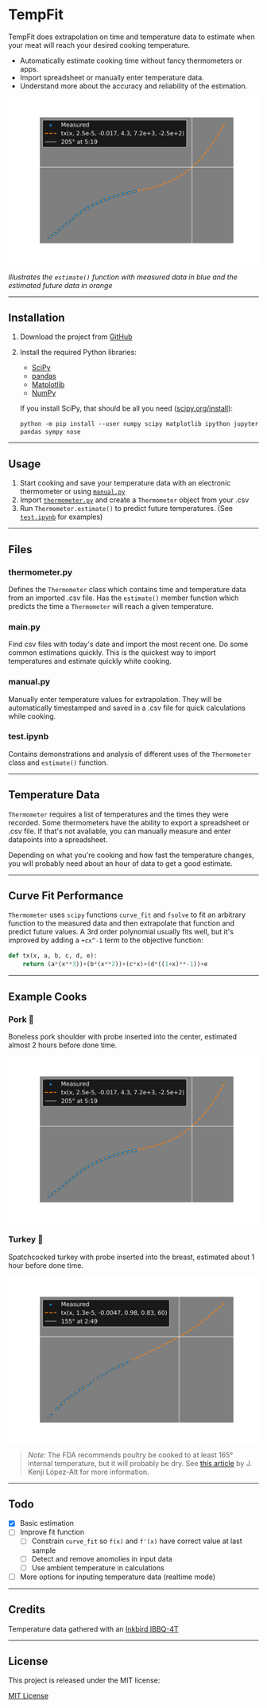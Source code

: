 # TempFit

TempFit does extrapolation on time and temperature data to estimate when your meat will reach your desired cooking temperature.

* Automatically estimate cooking time without fancy thermometers or apps.
* Import spreadsheet or manually enter temperature data.
* Understand more about the accuracy and reliability of the estimation.

<p align='center'><picture>
  <source media="(prefers-color-scheme: light)" srcset="plots/pork_light.svg">
  <img alt="Graph of temperature data and prediction" src="plots/pork_dark.svg">
</picture></p>

*Illustrates the `estimate()` function with measured data in blue and the estimated future data in orange*

---

## Installation

1. Download the project from [GitHub](https://github.com/DevinBerchtold/TempFit)
2. Install the required Python libraries:
    * [SciPy](https://scipy.org/)
    * [pandas](https://pandas.pydata.org/)
    * [Matplotlib](https://matplotlib.org/stable/index.html)
    * [NumPy](https://numpy.org/doc/stable/)

    If you install SciPy, that should be all you need ([scipy.org/install](https://scipy.org/install/)):

    ```
    python -m pip install --user numpy scipy matplotlib ipython jupyter pandas sympy nose
    ```

---

## Usage

1. Start cooking and save your temperature data with an electronic thermometer or using [`manual.py`](#manualpy)
2. Import [`thermometer.py`](#thermometerpy) and create a `Thermometer` object from your .csv
3. Run `Thermometer.estimate()` to predict future temperatures. (See [`test.ipynb`](#testipynb) for examples)

---

## Files

### thermometer.py

Defines the `Thermometer` class which contains time and temperature data from an imported .csv file. Has the `estimate()` member function which predicts the time a `Thermometer` will reach a given temperature.

### main.py

Find csv files with today's date and import the most recent one. Do some common estimations quickly. This is the quickest way to import temperatures and estimate quickly white cooking.

### manual.py

Manually enter temperature values for extrapolation. They will be automatically timestamped and saved in a .csv file for quick calculations while cooking.

### test.ipynb

Contains demonstrations and analysis of different uses of the `Thermometer` class and `estimate()` function.


---

## Temperature Data

`Thermometer` requires a list of temperatures and the times they were recorded. Some thermometers have the ability to export a spreadsheet or .csv file. If that's not avaliable, you can manually measure and enter datapoints into a spreadsheet.

Depending on what you're cooking and how fast the temperature changes, you will probably need about an hour of data to get a good estimate.

---

## Curve Fit Performance

`Thermometer` uses `scipy` functions `curve_fit` and `fsolve` to fit an arbitrary function to the measured data and then extrapolate that function and predict future values. A 3rd order polynomial usually fits well, but it's improved by adding a `+cx^-1` term to the objective function:

```python
def tx(x, a, b, c, d, e):
    return (a*(x**3))+(b*(x**2))+(c*x)+(d*((1+x)**-1))+e
```

---

## Example Cooks

### Pork :pig:

Boneless pork shoulder with probe inserted into the center, estimated almost 2 hours before done time.

<p align='center'><picture>
  <source media="(prefers-color-scheme: light)" srcset="plots/pork_light.svg">
  <img align="center" alt="Pork temperature data and prediction" src="plots/pork_dark.svg">
</picture></p>


### Turkey :chicken:

Spatchcocked turkey with probe inserted into the breast, estimated about 1 hour before done time.

<p align='center'><picture>
  <source media="(prefers-color-scheme: light)" srcset="plots/turkey_light.svg">
  <img align="center" alt="Turkey temperature data and prediction" src="plots/turkey_dark.svg">
</picture></p>

> *Note:* The FDA recommends poultry be cooked to at least 165° internal temperature, but it will probably be dry. See [this article](https://www.seriouseats.com/butterflied-roasted-chicken-with-quick-jus-recipe) by J. Kenji López-Alt for more information.

---

## Todo

- [x] Basic estimation
- [ ] Improve fit function
    - [ ] Constrain `curve_fit` so `f(x)` and `f'(x)` have correct value at last sample
    - [ ] Detect and remove anomolies in input data
    - [ ] Use ambient temperature in calculations
- [ ] More options for inputing temperature data (realtime mode)

---

## Credits

Temperature data gathered with an [Inkbird IBBQ-4T](https://inkbird.com/collections/all/products/wifi-grill-thermometer-ibbq-4t)

---

## License

This project is released under the MIT license:

[MIT License](https://choosealicense.com/licenses/mit/)